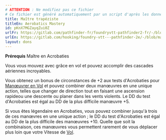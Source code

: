 ```yaml
---
# ATTENTION : Ne modifiez pas ce fichier
# Ce fichier est généré automatiquement par un script d'après les données du module Foundry VTT officiel et de sa traduction
title: Maître trapéziste
titleEn: Aerobatics Mastery
id: pKnX7MGZayqZui0Z
urlFr: https://gitlab.com/pathfinder-fr/foundryvtt-pathfinder2-fr/-/blob/master/data/feats/pKnX7MGZayqZui0Z.htm
urlEn: https://gitlab.com/hooking/foundry-vtt---pathfinder-2e/-/blob/master/packs/data/feats.db/aerobatics-mastery.json
layout: dons
---
```

**Prérequis** Maître en Acrobaties

Vous vous mouvez avec grâce en vol et pouvez accomplir des cascades aériennes incroyables.

Vous obtenez un bonus de circonstances de +2 aux tests d'Acrobaties pour [Manœuvrer en Vol](../actions/manœuvrer-en-vol.md) et pouvez combiner deux manœuvres en une unique action, telles que changer de direction tout en  faisant une ascension rapideou une descente ou planer dans les vents violents. Le DD du test d'Acrobaties est égal au DD de la plus difficile manœuvre +5.

Si vous êtes légendaire en Acrobaties, vous pouvez combiner jusqu'à trois de ces manœvres en une unique action ; le DD du test d'Acrobaties est égal au DD de la plus difficile des manœuvres +10. Quelle que soit la combinaison, ces manœuvres vous permettent rarement de vous déplacer plus loin que votre Vitesse de [Vol](../actions/voler.md).
